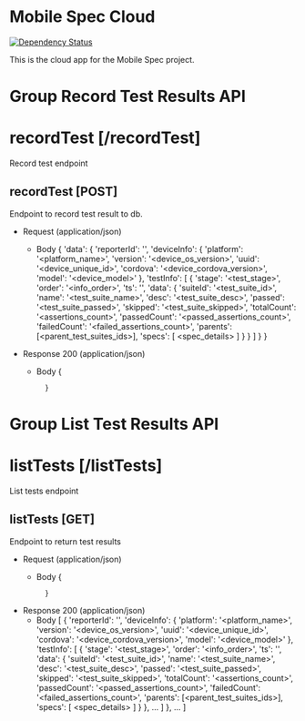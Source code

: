 # Mobile Spec Cloud
[![Dependency Status](https://img.shields.io/david/feedhenry-templates/fh-mobile-spec-cloud.svg?style=flat-square)](https://david-dm.org/feedhenry-templates/fh-mobile-spec-cloud)

This is the cloud app for the Mobile Spec project.

# Group Record Test Results API

# recordTest [/recordTest]

Record test endpoint

## recordTest [POST] 

Endpoint to record test result to db.

+ Request (application/json)
    + Body
              {
                'data': {
                  'reporterId': '<unique reporter id>',
                  'deviceInfo': {
                    'platform': '<platform_name>',
                    'version': '<device_os_version>',
                    'uuid': '<device_unique_id>',
                    'cordova': '<device_cordova_version>',
                    'model': '<device_model>'
                  },
                  'testInfo': [
                    {
                      'stage': '<test_stage>',
                      'order': '<info_order>',
                      'ts': '<timestamp>',
                      'data': {
                        'suiteId': '<test_suite_id>',
                        'name': '<test_suite_name>',
                        'desc': '<test_suite_desc>',
                        'passed': '<test_suite_passed>',
                        'skipped': '<test_suite_skipped>',
                        'totalCount': '<assertions_count>',
                        'passedCount': '<passed_assertions_count>',
                        'failedCount': '<failed_assertions_count>',
                        'parents': [<parent_test_suites_ids>],
                        'specs': [
                          <spec_details>
                        ]
                      }
                    }
                  ]
                }
              }

+ Response 200 (application/json)
    + Body
            {
              
            }

# Group List Test Results API

# listTests [/listTests]

List tests endpoint

## listTests [GET]

Endpoint to return test results

+ Request (application/json)
    + Body
            {

            }

+ Response 200 (application/json)
    + Body
              [
                {
                  'reporterId': '<unique reporter id>',
                  'deviceInfo': {
                    'platform': '<platform_name>',
                    'version': '<device_os_version>',
                    'uuid': '<device_unique_id>',
                    'cordova': '<device_cordova_version>',
                    'model': '<device_model>'
                  },
                  'testInfo': [
                    {
                      'stage': '<test_stage>',
                      'order': '<info_order>',
                      'ts': '<timestamp>',
                      'data': {
                        'suiteId': '<test_suite_id>',
                        'name': '<test_suite_name>',
                        'desc': '<test_suite_desc>',
                        'passed': '<test_suite_passed>',
                        'skipped': '<test_suite_skipped>',
                        'totalCount': '<assertions_count>',
                        'passedCount': '<passed_assertions_count>',
                        'failedCount': '<failed_assertions_count>',
                        'parents': [<parent_test_suites_ids>],
                        'specs': [
                          <spec_details>
                        ]
                      }
                    },
                    ...
                  ]
                },
                ...
              ]

